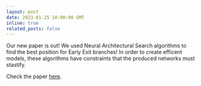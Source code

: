 ```yaml
---
layout: post
date: 2023-01-25 18:00:00 GMT
inline: true
related_posts: false
---
```


Our new paper is out! We used Neural Architectural Search algorithms to find the best position for Early Exit branches! In order to create efficent models, these algorithms have constraints that the produced networks must stastify. 

Check the paper [here](https://arxiv.org/abs/2401.13330).